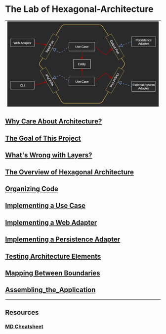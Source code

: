 # The Lab of Hexagonal-Architecture

| ![Hexagonal_Architecture_Diagram](notes/images/Hexagonal_Architecture_Diagram.png "Hexagonal_Architecture_Diagram") |
| --- |

## [Why Care About Architecture?](notes/01_Why_Care_About_Atchitecture.md)

## [The Goal of This Project](notes/02_The_Goal_Of_This_Lab.md)

## [What's Wrong with Layers? ](notes/03_What_is_Wrong_with_Layers.md)

## [The Overview of Hexagonal Architecture](notes/04_The_Overview_of_Hexagonal_Architecture.md)

## [Organizing Code](notes/05_Organizing_Code.md)

## [Implementing a Use Case](notes/06_Implementing_a_Use_Case.md)

## [Implementing a Web Adapter](notes/7_Implementing_a_Web_Adapter.md)

## [Implementing a Persistence Adapter](notes/8_Implementing_a_Persistence_Adapter.md)

## [Testing Architecture Elements](notes/9_Testing_Architecture_Elements.md)

## [Mapping Between Boundaries](notes/10_Mapping_Between_Boundaries.md)

## [Assembling_the_Application](notes/11_Assembling_the_Application.md)

----

## Resources
### [MD Cheatsheet](https://github.com/tchapi/markdown-cheatsheet/blob/master/README.md)